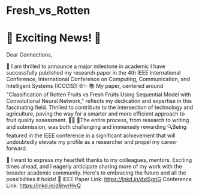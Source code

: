 # Fresh_vs_Rotten
# 🎉 Exciting News! 🎉 
 
Dear Connections,

🚀 I am thrilled to announce a major milestone in academic I have successfully published my research paper in the 4th IEEE International Conference, International Conference on Computing, Communication, and Intelligent Systems (ICCCIS)! 🌐✨
 📚 My paper, centered around "Classification of Rotten Fruits vs Fresh Fruits Using Sequential Model with Convolutional Neural Network," reflects my dedication and expertise in this fascinating field. Thrilled to contribute to the intersection of technology and agriculture, paving the way for a smarter and more efficient approach to fruit quality assessment. 🔬🔗 
 🌟The entire process, from research to writing and submission, was both challenging and immensely rewarding 🔍Being featured in the IEEE conference in a significant achievement that will undoubtedly elevate my profile as a researcher and propel my career forward.

🚀 I want to express my heartfelt thanks to my colleagues, mentors. Exciting times ahead, and I eagerly anticipate sharing more of my work with the broader academic community. Here's to embracing the future and all the possibilities it holds! 🌟 
 IEEE Paper Link: https://lnkd.in/dxiSgriG
Conference Link: https://lnkd.in/d8nvrHvQ 
